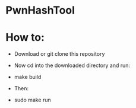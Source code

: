 # PwnHashTool

# How to:

* Download or git clone this repository

* Now cd into the downloaded directory and run:
  
* make build

* Then:

* sudo make run

